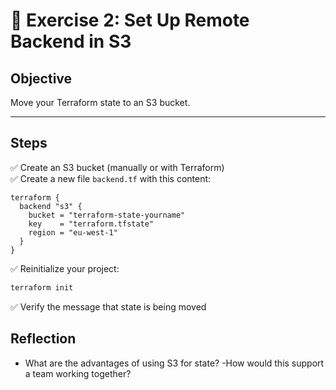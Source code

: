 # 📝 Exercise 2: Set Up Remote Backend in S3

## Objective

Move your Terraform state to an S3 bucket.

---

## Steps

✅ Create an S3 bucket (manually or with Terraform)  
✅ Create a new file `backend.tf` with this content:

```hcl
terraform {
  backend "s3" {
    bucket = "terraform-state-yourname"
    key    = "terraform.tfstate"
    region = "eu-west-1"
  }
}
```

✅ Reinitialize your project:

```bash
terraform init
```

✅ Verify the message that state is being moved

## Reflection
- What are the advantages of using S3 for state?
-How would this support a team working together?

